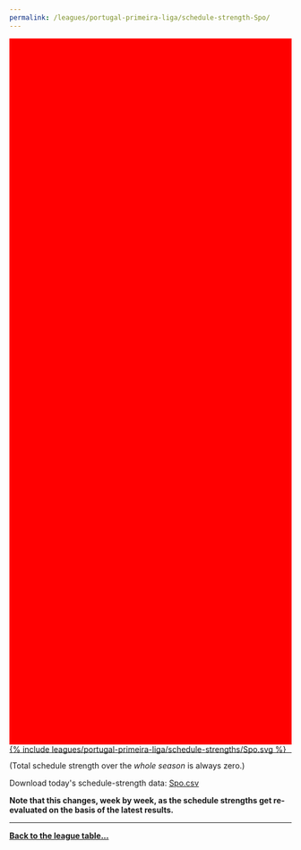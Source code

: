 ```yaml
---
permalink: /leagues/portugal-primeira-liga/schedule-strength-Spo/
---
```


<style>
.svg-wrap {
    background-color:red;
    height:0;
    padding-top:250%; /* 350px/550px */
    position: relative;
}

svg {
    background-color: white;
    height: 100%;
    display:block;
    width: 100%;
    position: absolute;
    top:0;
    left:0;
}
</style>


<div class="svg-wrap">
{% include leagues/portugal-primeira-liga/schedule-strengths/Spo.svg %}
</div>

-----

(Total schedule strength over the *whole season* is always zero.)


Download today's schedule-strength data: [Spo.csv](/assets/leagues/portugal-primeira-liga/2024/schedule-strengths/Spo.csv)

**Note that this changes, week by week, as the schedule strengths get re-evaluated on the
basis of the latest results.**

-----

[**Back to the league table...**](/leagues/portugal-primeira-liga)


